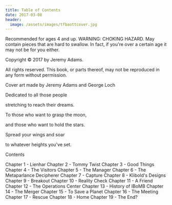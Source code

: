 ```yaml
---
title: Table of Contents
date: 2017-03-08
header:
  image: /assets/images/tfbaottcover.jpg
---
```


Recommended for ages 4 and up. WARNING: CHOKING HAZARD. May contain pieces that are hard to swallow. In fact, if you're over a certain age it may not be for you either. 

Copyright &copy; 2017 by Jeremy Adams.

All rights reserved. This book, or parts thereof, may not be reproduced in any form without permission.

Cover art made by Jeremy Adams and George Loch

Dedicated to all those people

stretching to reach their dreams.

To those who want to grasp the moon,

and those who want to hold the stars.

Spread your wings and soar

to whatever heights you've set.




Contents


Chapter 1 - Lienhar
Chapter 2 - Tommy Twist
Chapter 3 - Good Things
Chapter 4 - The Visitors
Chapter 5 - The Manager
Chapter 6 - The Metaparlance Decipherer
Chapter 7 - Capture
Chapter 8 - Klibold's Designs
Chapter 9 - Breakout
Chapter 10 - Reality Check
Chapter 11 - A Friend
Chapter 12 - The Operations Center
Chapter 13 - History of IBoMB
Chapter 14 - The Merger
Chapter 15 - To Save a Planet
Chapter 16 - The Meeting
Chapter 17 - Rescue
Chapter 18 - Home
Chapter 19 - The End?
